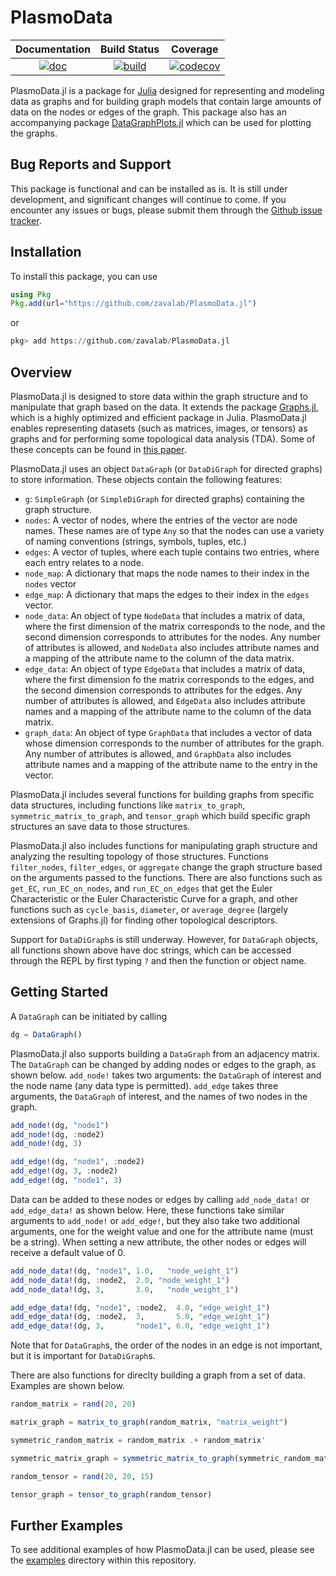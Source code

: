 # PlasmoData

| **Documentation** | **Build Status** | **Coverage** |
|:-----------------:|:----------------:|:----------------:|
| [![doc](https://img.shields.io/badge/docs-dev-blue.svg)](https://zavalab.github.io/PlasmoData.jl/dev) | [![build](https://github.com/zavalab/PlasmoData.jl/actions/workflows/ci.yml/badge.svg)](https://github.com/zavalab/PlasmoData.jl/actions) | [![codecov](https://codecov.io/gh/zavalab/PlasmoData.jl/branch/main/graph/badge.svg?token=LZJ3T1XQZ0)](https://app.codecov.io/gh/zavalab/PlasmoData.jl) |


PlasmoData.jl is a package for [Julia](https://julialang.org/) designed for representing and modeling data as graphs and for building graph models that contain large amounts of data on the nodes or edges of the graph. This package also has an accompanying package [DataGraphPlots.jl](https://github.com/dlcole3/DataGraphPlots.jl) which can be used for plotting the graphs. 

## Bug Reports and Support

This package is functional and can be installed as is. It is still under development, and significant changes will continue to come. If you encounter any issues or bugs, please submit them through the [Github issue tracker](https://github.com/zavalab/PlasmoData.jl/issues). 

## Installation

To install this package, you can use 

```julia
using Pkg
Pkg.add(url="https://github.com/zavalab/PlasmoData.jl")
```

or

```julia
pkg> add https://github.com/zavalab/PlasmoData.jl
```

## Overview

PlasmoData.jl is designed to store data within the graph structure and to manipulate that graph based on the data. It extends the package [Graphs.jl](https://github.com/JuliaGraphs/Graphs.jl), which is a highly optimized and efficient package in Julia. PlasmoData.jl enables representing datasets (such as matrices, images, or tensors) as graphs and for performing some topological data analysis (TDA). Some of these concepts can be found in [this paper](https://www.sciencedirect.com/science/article/pii/S0098135421002416?ref=pdf_download&fr=RR-2&rr=76810ff31b5361c2).

PlasmoData.jl uses an object `DataGraph` (or `DataDiGraph` for directed graphs) to store information. These objects contain the following features:

 * `g`: `SimpleGraph` (or `SimpleDiGraph` for directed graphs) containing the graph structure.
 * `nodes`: A vector of nodes, where the entries of the vector are node names. These names are of type `Any` so that the nodes can use a variety of naming conventions (strings, symbols, tuples, etc.)
 * `edges`: A vector of tuples, where each tuple contains two entries, where each entry relates to a node. 
 * `node_map`: A dictionary that maps the node names to their index in the `nodes` vector
 * `edge_map`: A dictionary that maps the edges to their index in the `edges` vector.
 * `node_data`: An object of type `NodeData` that includes a matrix of data, where the first dimension of the matrix corresponds to the node, and the second dimension corresponds to attributes for the nodes. Any number of attributes is allowed, and `NodeData` also includes attribute names and a mapping of the attribute name to the column of the data matrix. 
 * `edge_data`: An object of type `EdgeData` that includes a matrix of data, where the first dimension fo the matrix corresponds to the edges, and the second dimension corresponds to attributes for the edges. Any number of attributes is allowed, and `EdgeData` also includes attribute names and a mapping of the attribute name to the column of the data matrix. 
 * `graph_data`: An object of type `GraphData` that includes a vector of data whose dimension corresponds to the number of attributes for the graph. Any number of attributes is allowed, and `GraphData` also includes attribute names and a mapping of the attribute name to the entry in the vector. 

PlasmoData.jl includes several functions for building graphs from specific data structures, including functions like `matrix_to_graph`, `symmetric_matrix_to_graph`, and `tensor_graph` which build specific graph structures an save data to those structures. 

PlasmoData.jl also includes functions for manipulating graph structure and analyzing the resulting topology of those structures. Functions `filter_nodes`, `filter_edges`, or `aggregate` change the graph structure based on the arguments passed to the functions. There are also functions such as `get_EC`, `run_EC_on_nodes`, and `run_EC_on_edges` that get the Euler Characteristic or the Euler Characteristic Curve for a graph, and other functions such as `cycle_basis`, `diameter`, or `average_degree` (largely extensions of Graphs.jl) for finding other topological descriptors. 

Support for `DataDiGraph`s is still underway. However, for `DataGraph` objects, all functions shown above have doc strings, which can be accessed through the REPL by first typing `?` and then the function or object name. 

## Getting Started

A `DataGraph` can be initiated by calling 

```julia
dg = DataGraph()
```

PlasmoData.jl also supports building a `DataGraph` from an adjacency matrix. The `DataGraph` can be changed by adding nodes or edges to the graph, as shown below. `add_node!` takes two arguments: the `DataGraph` of interest and the node name (any data type is permitted). `add_edge` takes three arguments, the `DataGraph` of interest, and the names of two nodes in the graph. 

```julia
add_node!(dg, "node1")
add_node!(dg, :node2)
add_node!(dg, 3)

add_edge!(dg, "node1", :node2)
add_edge!(dg, 3, :node2)
add_edge!(dg, "node1", 3)
```

Data can be added to these nodes or edges by calling `add_node_data!` or `add_edge_data!` as shown below. Here, these functions take similar arguments to `add_node!` or `add_edge!`, but they also take two additional arguments, one for the weight value and one for the attribute name (must be a string). When setting a new attribute, the other nodes or edges will receive a default value of 0. 

```julia
add_node_data!(dg, "node1", 1.0,   "node_weight_1")
add_node_data!(dg, :node2,  2.0, "node_weight_1")
add_node_data!(dg, 3,       3.0,   "node_weight_1")

add_edge_data!(dg, "node1", :node2,  4.0, "edge_weight_1")
add_edge_data!(dg, :node2,  3,       5.0, "edge_weight_1")
add_edge_data!(dg, 3,       "node1", 6.0, "edge_weight_1")
```

Note that for `DataGraph`s, the order of the nodes in an edge is not important, but it is important for `DataDiGraph`s. 

There are also functions for direclty building a graph from a set of data. Examples are shown below.

```julia
random_matrix = rand(20, 20)

matrix_graph = matrix_to_graph(random_matrix, "matrix_weight")

symmetric_random_matrix = random_matrix .+ random_matrix'

symmetric_matrix_graph = symmetric_matrix_to_graph(symmetric_random_matrix, "matrix_weight")

random_tensor = rand(20, 20, 15)

tensor_graph = tensor_to_graph(random_tensor)
```

## Further Examples

To see additional examples of how PlasmoData.jl can be used, please see the [examples](https://github.com/zavalab/PlasmoData.jl/tree/main/examples) directory within this repository.